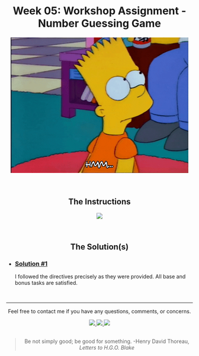 <!-- HEADER -->
<div align="center">
  <h1>Week 05: Workshop Assignment - Number Guessing Game</h1>
  <p>
    <img style="border: 2px solid white" src="thinking.gif" alt="animated GIF of Bart from 'The Simpsons' thinking">
  </p>
  <br>
</div>
<!-- /HEADER -->
<!-- MAIN -->
<div align="center">
  <h2>The Instructions</h2>
  <p> 
    <a href="https://www.youtube.com/embed/d6RY5USXJEY" target="_blank">
      <img src="https://i.ytimg.com/vi/d6RY5USXJEY/hqdefault.jpg">
    </a>
  </p>
</div>
<br>
<h2 align="center">The Solution(s)</h2>
<ul>
  <li>
    <div>
      <h3><a href="./solution1/guessing_game.py">Solution #1</a></h3>
      <p>I followed the directives precisely as they were provided. All base and bonus tasks are satisfied.</p>
    </div>
  </li>
</ul>
<br>
<hr>
<!-- /MAIN -->
<!-- FOOTER -->
<div align="center">
  <p>Feel free to contact me if you have any questions, comments, or concerns.</p>
  <span>
    <a href="mailto:jdwill917@live.com">
      <img src="https://img.shields.io/badge/Email-%230078D4.svg?&style=for-the-badge&logo=microsoftoutlook&logoColor=white&labelColor=000000&color=6495ED&link=mailto:jdwill917@live.com">
    </a>
  </span>
  <span>
    <a href="https://www.instagram.com/jdthedev" target="_blank">
      <img src="https://img.shields.io/badge/Instagram-%23E4405F.svg?&style=for-the-badge&logo=instagram&logoColor=white&labelColor=000000&color=6495ED&link=https://www.instagram.com/jdthedev">
    </a>
  </span> 
  <span>
    <a href="https://twitter.com/jd_the_dev" target="_blank">
      <img src="https://img.shields.io/badge/Twitter-%231877F2.svg?&style=for-the-badge&logo=twitter&logoColor=white&labelColor=000000&color=6495ED&link=https://twitter.com/jd_the_dev">
    </a>
  </span>
  <br>
  <br>
  <blockquote>
    Be not simply good; be good for something. -Henry David Thoreau, <em>Letters to H.G.O. Blake</em>
  </blockquote>
</div>
<!-- /FOOTER -->
